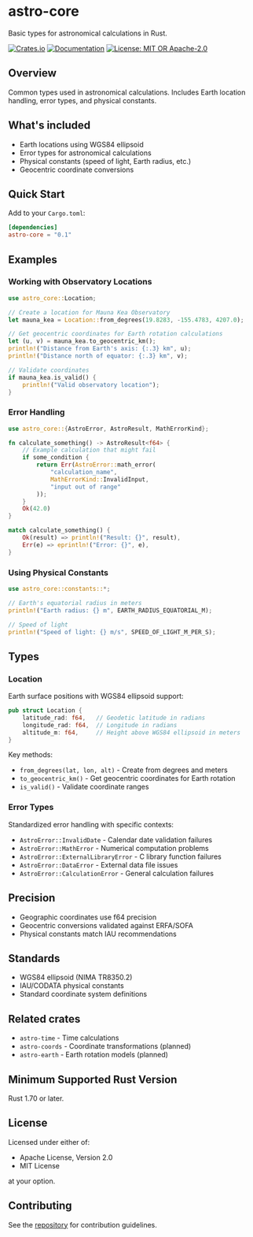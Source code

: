 # astro-core

Basic types for astronomical calculations in Rust.

[![Crates.io](https://img.shields.io/crates/v/astro-core)](https://crates.io/crates/astro-core)
[![Documentation](https://docs.rs/astro-core/badge.svg)](https://docs.rs/astro-core)
[![License: MIT OR Apache-2.0](https://img.shields.io/crates/l/astro-core)](https://github.com/gaker/celestial)

## Overview

Common types used in astronomical calculations. Includes Earth location handling, error types, and physical constants.

## What's included

- Earth locations using WGS84 ellipsoid
- Error types for astronomical calculations 
- Physical constants (speed of light, Earth radius, etc.)
- Geocentric coordinate conversions

## Quick Start

Add to your `Cargo.toml`:

```toml
[dependencies]
astro-core = "0.1"
```

## Examples

### Working with Observatory Locations

```rust
use astro_core::Location;

// Create a location for Mauna Kea Observatory
let mauna_kea = Location::from_degrees(19.8283, -155.4783, 4207.0);

// Get geocentric coordinates for Earth rotation calculations
let (u, v) = mauna_kea.to_geocentric_km();
println!("Distance from Earth's axis: {:.3} km", u);
println!("Distance north of equator: {:.3} km", v);

// Validate coordinates
if mauna_kea.is_valid() {
    println!("Valid observatory location");
}
```

### Error Handling

```rust
use astro_core::{AstroError, AstroResult, MathErrorKind};

fn calculate_something() -> AstroResult<f64> {
    // Example calculation that might fail
    if some_condition {
        return Err(AstroError::math_error(
            "calculation_name",
            MathErrorKind::InvalidInput,
            "input out of range"
        ));
    }
    Ok(42.0)
}

match calculate_something() {
    Ok(result) => println!("Result: {}", result),
    Err(e) => eprintln!("Error: {}", e),
}
```

### Using Physical Constants

```rust
use astro_core::constants::*;

// Earth's equatorial radius in meters
println!("Earth radius: {} m", EARTH_RADIUS_EQUATORIAL_M);

// Speed of light
println!("Speed of light: {} m/s", SPEED_OF_LIGHT_M_PER_S);
```

## Types

### Location

Earth surface positions with WGS84 ellipsoid support:

```rust
pub struct Location {
    latitude_rad: f64,   // Geodetic latitude in radians
    longitude_rad: f64,  // Longitude in radians  
    altitude_m: f64,     // Height above WGS84 ellipsoid in meters
}
```

Key methods:
- `from_degrees(lat, lon, alt)` - Create from degrees and meters
- `to_geocentric_km()` - Get geocentric coordinates for Earth rotation
- `is_valid()` - Validate coordinate ranges

### Error Types

Standardized error handling with specific contexts:

- `AstroError::InvalidDate` - Calendar date validation failures
- `AstroError::MathError` - Numerical computation problems
- `AstroError::ExternalLibraryError` - C library function failures
- `AstroError::DataError` - External data file issues
- `AstroError::CalculationError` - General calculation failures

## Precision

- Geographic coordinates use f64 precision
- Geocentric conversions validated against ERFA/SOFA
- Physical constants match IAU recommendations

## Standards

- WGS84 ellipsoid (NIMA TR8350.2)
- IAU/CODATA physical constants
- Standard coordinate system definitions

## Related crates

- `astro-time` - Time calculations
- `astro-coords` - Coordinate transformations (planned)
- `astro-earth` - Earth rotation models (planned)

## Minimum Supported Rust Version

Rust 1.70 or later.

## License

Licensed under either of:

- Apache License, Version 2.0
- MIT License

at your option.

## Contributing

See the [repository](https://github.com/gaker/celestial) for contribution guidelines.